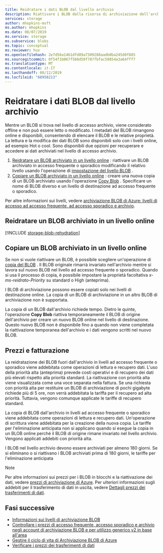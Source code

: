 ```yaml
---
title: Reidratare i dati BLOB dal livello archivio
description: Riattivare i BLOB dalla risorsa di archiviazione dell'archivio per poter accedere ai dati.
services: storage
author: mhopkins-msft
ms.author: mhopkins
ms.date: 08/07/2019
ms.service: storage
ms.subservice: blobs
ms.topic: conceptual
ms.reviewer: hux
ms.openlocfilehash: 2e7d56a1461dfd89a7309288aadb0ba245d0f885
ms.sourcegitcommit: 0f54f1b067f588d50f787fbfac50854a3a64fff7
ms.translationtype: MT
ms.contentlocale: it-IT
ms.lasthandoff: 08/12/2019
ms.locfileid: "68958213"
---
```

# <a name="rehydrate-blob-data-from-the-archive-tier"></a>Reidratare i dati BLOB dal livello archivio

Mentre un BLOB si trova nel livello di accesso archivio, viene considerato offline e non può essere letto o modificato. I metadati del BLOB rimangono online e disponibili, consentendo di elencare il BLOB e le relative proprietà. La lettura e la modifica dei dati BLOB sono disponibili solo con i livelli online, ad esempio Hot o cool. Sono disponibili due opzioni per recuperare e accedere ai dati archiviati nel livello di accesso archivio.

1. [Reidratare un BLOB archiviato in un livello online](#rehydrate-an-archived-blob-to-an-online-tier) : riattivare un BLOB archiviato in accesso frequente o sporadico modificando il relativo livello usando l'operazione di [impostazione del livello BLOB](https://docs.microsoft.com/rest/api/storageservices/set-blob-tier) .
2. [Copiare un BLOB archiviato in un livello online](#copy-an-archived-blob-to-an-online-tier) : creare una nuova copia di un BLOB archiviato usando l'operazione [Copy Blob](https://docs.microsoft.com/rest/api/storageservices/copy-blob) . Specificare un nome di BLOB diverso e un livello di destinazione ad accesso frequente o sporadico.

 Per altre informazioni sui livelli, vedere [archiviazione BLOB di Azure: livelli di accesso ad accesso frequente, ad accesso sporadico e archivio](storage-blob-storage-tiers.md).

## <a name="rehydrate-an-archived-blob-to-an-online-tier"></a>Reidratare un BLOB archiviato in un livello online

[!INCLUDE [storage-blob-rehydration](../../../includes/storage-blob-rehydrate-include.md)]

## <a name="copy-an-archived-blob-to-an-online-tier"></a>Copiare un BLOB archiviato in un livello online

Se non si vuole riattivare un BLOB, è possibile scegliere un'operazione di [copia del BLOB](https://docs.microsoft.com/rest/api/storageservices/copy-blob) . Il BLOB originale rimarrà invariato nell'archivio mentre si lavora sul nuovo BLOB nel livello ad accesso frequente o sporadico. Quando si usa il processo di copia, è possibile impostare la proprietà facoltativa *x-ms-reidrato-Priority* su standard o High (anteprima).

I BLOB di archiviazione possono essere copiati solo nei livelli di destinazione online. La copia di un BLOB di archiviazione in un altro BLOB di archiviazione non è supportata.

La copia di un BLOB dall'archivio richiede tempo. Dietro le quinte, l'operazione **Copy Blob** riattiva temporaneamente il BLOB di origine dell'archivio per creare un nuovo BLOB online nel livello di destinazione. Questo nuovo BLOB non è disponibile fino a quando non viene completata la riattivazione temporanea dell'archivio e i dati vengono scritti nel nuovo BLOB.

## <a name="pricing-and-billing"></a>Prezzi e fatturazione

La reidratazione dei BLOB fuori dall'archivio in livelli ad accesso frequente o sporadico viene addebitata come operazioni di lettura e recupero dati. L'uso della priorità alta (anteprima) prevede costi operativi e di recupero dei dati più elevati rispetto alla priorità standard. La riattivazione con priorità alta viene visualizzata come una voce separata nella fattura. Se una richiesta con priorità alta per restituire un BLOB di archiviazione di pochi gigabyte richiede più di 5 ore, non verrà addebitata la tariffa per il recupero ad alta priorità. Tuttavia, vengono comunque applicate le tariffe di recupero standard.

La copia di BLOB dall'archivio in livelli ad accesso frequente o sporadico viene addebitata come operazioni di lettura e recupero dati. Un'operazione di scrittura viene addebitata per la creazione della nuova copia. Le tariffe per l'eliminazione anticipata non si applicano quando si esegue la copia in un BLOB online perché il BLOB di origine rimane invariato nel livello archivio. Vengono applicati addebiti con priorità alta.

I BLOB nel livello archivio devono essere archiviati per almeno 180 giorni. Se si eliminano o si riattivano i BLOB archiviati prima di 180 giorni, le tariffe per l'eliminazione anticipata

> [!NOTE]
> Per altre informazioni sui prezzi per i BLOB in blocchi e la riattivazione dei dati, vedere [prezzi di archiviazione di Azure](https://azure.microsoft.com/pricing/details/storage/blobs/). Per ulteriori informazioni sugli addebiti per il trasferimento di dati in uscita, vedere [Dettagli prezzi dei trasferimenti di dati](https://azure.microsoft.com/pricing/details/data-transfers/).

## <a name="next-steps"></a>Fasi successive

* [Informazioni sui livelli di archiviazione BLOB](storage-blob-storage-tiers.md)
* [Controllare i prezzi di accesso frequente, accesso sporadico e archivio negli account di archiviazione BLOB e per utilizzo generico v2 in base all'area](https://azure.microsoft.com/pricing/details/storage/)
* [Gestire il ciclo di vita di Archiviazione BLOB di Azure](storage-lifecycle-management-concepts.md)
* [Verificare i prezzi dei trasferimenti di dati](https://azure.microsoft.com/pricing/details/data-transfers/)
